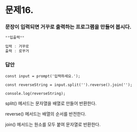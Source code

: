 # 문제16.
### 문장이 입력되면 거꾸로 출력하는 프로그램을 만들어 봅시다.

```jsx
**입출력**

입력 : 거꾸로
출력 : 로꾸거
```

### 답안
```
const input = prompt('입력하세요.');
    
const reverseString = input.split('').reverse().join('');
    
console.log(reverseString);
```    

split() 메서드는 문자열을 배열로 만들어 반환한다.

reverse() 메서드는 배열의 순서를 반전한다.

join() 메서드는 원소를 모두 붙여 문자열로 반환한다.
